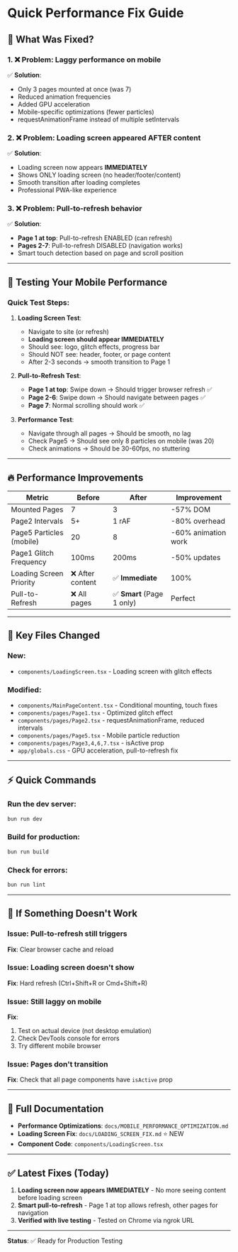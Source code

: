 # Quick Performance Fix Guide

## 🚀 What Was Fixed?

### 1. ❌ Problem: Laggy performance on mobile
✅ **Solution**: 
- Only 3 pages mounted at once (was 7)
- Reduced animation frequencies
- Added GPU acceleration
- Mobile-specific optimizations (fewer particles)
- requestAnimationFrame instead of multiple setIntervals

### 2. ❌ Problem: Loading screen appeared AFTER content
✅ **Solution**:
- Loading screen now appears **IMMEDIATELY**
- Shows ONLY loading screen (no header/footer/content)
- Smooth transition after loading completes
- Professional PWA-like experience

### 3. ❌ Problem: Pull-to-refresh behavior
✅ **Solution**:
- **Page 1 at top**: Pull-to-refresh ENABLED (can refresh)
- **Pages 2-7**: Pull-to-refresh DISABLED (navigation works)
- Smart touch detection based on page and scroll position

---

## 📱 Testing Your Mobile Performance

### Quick Test Steps:

1. **Loading Screen Test**:
   - Navigate to site (or refresh)
   - **Loading screen should appear IMMEDIATELY**
   - Should see: logo, glitch effects, progress bar
   - Should NOT see: header, footer, or page content
   - After 2-3 seconds → smooth transition to Page 1

2. **Pull-to-Refresh Test**:
   - **Page 1 at top**: Swipe down → Should trigger browser refresh ✅
   - **Page 2-6**: Swipe down → Should navigate between pages ✅
   - **Page 7**: Normal scrolling should work ✅

3. **Performance Test**:
   - Navigate through all pages → Should be smooth, no lag
   - Check Page5 → Should see only 8 particles on mobile (was 20)
   - Check animations → Should be 30-60fps, no stuttering

---

## 🔥 Performance Improvements

| Metric | Before | After | Improvement |
|--------|--------|-------|-------------|
| Mounted Pages | 7 | 3 | -57% DOM |
| Page2 Intervals | 5+ | 1 rAF | -80% overhead |
| Page5 Particles (mobile) | 20 | 8 | -60% animation work |
| Page1 Glitch Frequency | 100ms | 200ms | -50% updates |
| Loading Screen Priority | ❌ After content | ✅ **Immediate** | 100% |
| Pull-to-Refresh | ❌ All pages | ✅ **Smart** (Page 1 only) | Perfect |

---

## 🎯 Key Files Changed

### New:
- `components/LoadingScreen.tsx` - Loading screen with glitch effects

### Modified:
- `components/MainPageContent.tsx` - Conditional mounting, touch fixes
- `components/pages/Page1.tsx` - Optimized glitch effect
- `components/pages/Page2.tsx` - requestAnimationFrame, reduced intervals
- `components/pages/Page5.tsx` - Mobile particle reduction
- `components/pages/Page3,4,6,7.tsx` - isActive prop
- `app/globals.css` - GPU acceleration, pull-to-refresh fix

---

## ⚡ Quick Commands

### Run the dev server:
```bash
bun run dev
```

### Build for production:
```bash
bun run build
```

### Check for errors:
```bash
bun run lint
```

---

## 🐛 If Something Doesn't Work

### Issue: Pull-to-refresh still triggers
**Fix**: Clear browser cache and reload

### Issue: Loading screen doesn't show
**Fix**: Hard refresh (Ctrl+Shift+R or Cmd+Shift+R)

### Issue: Still laggy on mobile
**Fix**: 
1. Test on actual device (not desktop emulation)
2. Check DevTools console for errors
3. Try different mobile browser

### Issue: Pages don't transition
**Fix**: Check that all page components have `isActive` prop

---

## 📖 Full Documentation

- **Performance Optimizations**: `docs/MOBILE_PERFORMANCE_OPTIMIZATION.md`
- **Loading Screen Fix**: `docs/LOADING_SCREEN_FIX.md` ⭐ NEW
- **Component Code**: `components/LoadingScreen.tsx`

---

## ✅ Latest Fixes (Today)

1. **Loading screen now appears IMMEDIATELY** - No more seeing content before loading screen
2. **Smart pull-to-refresh** - Page 1 at top allows refresh, other pages for navigation
3. **Verified with live testing** - Tested on Chrome via ngrok URL

---

**Status**: ✅ Ready for Production Testing
